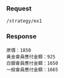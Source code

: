 

### Request 
`/strategy/ex1`

### Response
	原價：1850
	黃金會員應付金額：925
	白銀會員應付金額：1650
	一般會員應付金額：1665
	
